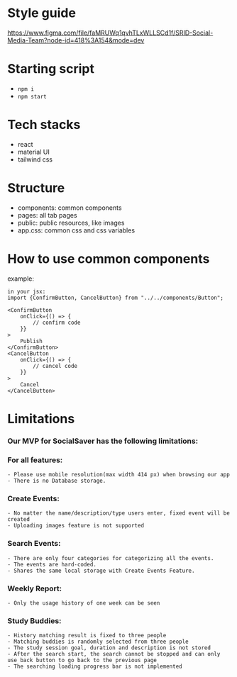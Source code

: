 # Style guide

https://www.figma.com/file/faMRUWq1qvhTLxWLLSCd1f/SRID-Social-Media-Team?node-id=418%3A154&mode=dev

# Starting script

- `npm i`
- `npm start`

# Tech stacks

- react
- material UI
- tailwind css

# Structure

- components: common components
- pages: all tab pages
- public: public resources, like images
- app.css: common css and css variables

# How to use common components

example:

```
in your jsx:
import {ConfirmButton, CancelButton} from "../../components/Button";

<ConfirmButton
    onClick={() => {
        // confirm code
    }}
>
    Publish
</ConfirmButton>
<CancelButton
    onClick={() => {
        // cancel code
    }}
>
    Cancel
</CancelButton>
```

# Limitations

### Our MVP for SocialSaver has the following limitations:

### For all features:

    - Please use mobile resolution(max width 414 px) when browsing our app
    - There is no Database storage.

### Create Events:

    - No matter the name/description/type users enter, fixed event will be created
    - Uploading images feature is not supported

### Search Events:

    - There are only four categories for categorizing all the events.
    - The events are hard-coded.
    - Shares the same local storage with Create Events Feature.

### Weekly Report:

    - Only the usage history of one week can be seen

### Study Buddies:

    - History matching result is fixed to three people
    - Matching buddies is randomly selected from three people
    - The study session goal, duration and description is not stored
    - After the search start, the search cannot be stopped and can only use back button to go back to the previous page
    - The searching loading progress bar is not implemented
